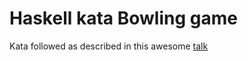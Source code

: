 # Haskell kata Bowling game
Kata followed as described in this awesome [talk](http://www.decharlas.uji.es/es/programacion-funcional-introduccion-haskell)
